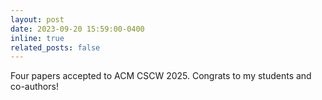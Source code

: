 ```yaml
---
layout: post
date: 2023-09-20 15:59:00-0400
inline: true
related_posts: false
---
```


Four papers accepted to ACM CSCW 2025. Congrats to my students and co-authors!